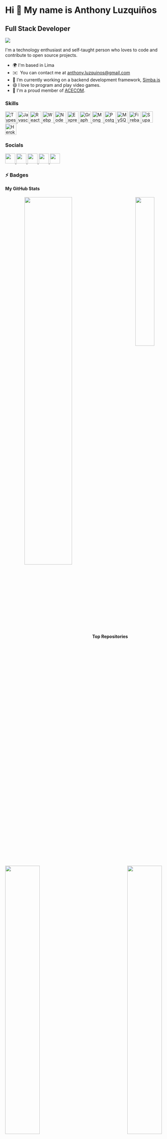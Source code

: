 # Hi 👋 My name is Anthony Luzquiños

Full Stack Developer
--------------------

![](https://komarev.com/ghpvc/?username=anthonylzq&color=blue)

I'm a technology enthusiast and self-taught person who loves to code and contribute to open source projects.

- 🌍 I'm based in Lima
- ✉️  You can contact me at [anthony.luzquinos@gmail.com](mailto:anthony.luzquinos@gmail.com)
- 🚀 I’m currently working on a backend development framework, [Simba.js](http://www.npmjs.com/package/@anthonylzq/simba.js)
- 😄 I love to program and play video games.
- 🤩 I'm a proud member of [ACECOM](https://acecom.dev/).

### Skills

<p align="left">
  <a href="https://www.typescriptlang.org/" target="_blank" rel="noreferrer">
    <img src="https://raw.githubusercontent.com/danielcranney/readme-generator/main/public/icons/skills/typescript-colored.svg" width="36" height="36" alt="Typescript" />
  </a>
  <a href="https://developer.mozilla.org/en-US/docs/Web/JavaScript" target="_blank" rel="noreferrer">
    <img src="https://raw.githubusercontent.com/danielcranney/readme-generator/main/public/icons/skills/javascript-colored.svg" width="36" height="36" alt="Javascript" />
  </a>
  <a href="https://reactjs.org/" target="_blank" rel="noreferrer">
    <img src="https://raw.githubusercontent.com/danielcranney/readme-generator/main/public/icons/skills/react-colored.svg" width="36" height="36" alt="React" />
  </a>
  <a href="https://webpack.js.org/" target="_blank" rel="noreferrer">
    <img src="https://raw.githubusercontent.com/danielcranney/readme-generator/main/public/icons/skills/webpack-colored.svg" width="36" height="36" alt="Webpack" />
  </a>
  <a href="https://nodejs.org/en/" target="_blank" rel="noreferrer">
    <img src="https://raw.githubusercontent.com/danielcranney/readme-generator/main/public/icons/skills/nodejs-colored.svg" width="36" height="36" alt="NodeJS" />
  </a>
  <a href="https://expressjs.com/" target="_blank" rel="noreferrer">
    <img src="https://raw.githubusercontent.com/danielcranney/readme-generator/main/public/icons/skills/express-colored.svg" width="36" height="36" alt="Express" />
  </a>
  <a href="https://graphql.org/" target="_blank" rel="noreferrer">
    <img src="https://raw.githubusercontent.com/danielcranney/readme-generator/main/public/icons/skills/graphql-colored.svg" width="36" height="36" alt="GraphQL" />
  </a>
  <a href="https://www.mongodb.com/" target="_blank" rel="noreferrer">
    <img src="https://raw.githubusercontent.com/danielcranney/readme-generator/main/public/icons/skills/mongodb-colored.svg" width="36" height="36" alt="MongoDB" />
  </a>
  <a href="https://www.postgresql.org/" target="_blank" rel="noreferrer">
    <img src="https://raw.githubusercontent.com/danielcranney/readme-generator/main/public/icons/skills/postgresql-colored.svg" width="36" height="36" alt="PostgreSQL" />
  </a>
  <a href="https://www.mysql.com/" target="_blank" rel="noreferrer">
    <img src="https://raw.githubusercontent.com/danielcranney/readme-generator/main/public/icons/skills/mysql-colored.svg" width="36" height="36" alt="MySQL" />
  </a>
  <a href="https://firebase.google.com/" target="_blank" rel="noreferrer">
    <img src="https://raw.githubusercontent.com/danielcranney/readme-generator/main/public/icons/skills/firebase-colored.svg" width="36" height="36" alt="Firebase" />
  </a>
  <a href="https://supabase.io/" target="_blank" rel="noreferrer">
    <img src="https://raw.githubusercontent.com/danielcranney/readme-generator/main/public/icons/skills/supabase-colored.svg" width="36" height="36" alt="Supabase" />
  </a>
  <a href="https://www.heroku.com/" target="_blank" rel="noreferrer">
    <img src="https://raw.githubusercontent.com/danielcranney/readme-generator/main/public/icons/skills/heroku-colored.svg" width="36" height="36" alt="Heroku" />
  </a>
</p>

### Socials

<p align="left">
  <a href="https://www.github.com/anthonylzq" target="_blank" rel="noreferrer">
    <img src="https://raw.githubusercontent.com/danielcranney/readme-generator/main/public/icons/socials/github.svg" width="32" height="32" />
  </a>
  <a href="https://www.linkedin.com/in/anthony-luzquinos" target="_blank" rel="noreferrer">
    <img src="https://raw.githubusercontent.com/danielcranney/readme-generator/main/public/icons/socials/linkedin.svg" width="32" height="32" />
  </a>
  <a href="https://www.twitter.com/Anthony_Lzq" target="_blank" rel="noreferrer">
    <img src="https://raw.githubusercontent.com/danielcranney/readme-generator/main/public/icons/socials/twitter.svg" width="32" height="32" />
  </a>
  <a href="http://www.medium.com/@anthonylzq" target="_blank" rel="noreferrer">
    <img src="https://raw.githubusercontent.com/danielcranney/readme-generator/main/public/icons/socials/medium.svg" width="32" height="32" />
  </a>
  <a href="https://www.stackoverflow.com/users/12379333/anthony-luzquiños" target="_blank" rel="noreferrer">
    <img src="https://raw.githubusercontent.com/danielcranney/readme-generator/main/public/icons/socials/stackoverflow.svg" width="32" height="32" />
  </a>
</p>

### ⚡ Badges

#### My GitHub Stats

<div width="100%" align="center">
  <a href="https://github.com/anthonylzq/simba.js">
    <img align="left" width="55%" src="https://github-readme-stats.vercel.app/api?username=anthonylzq&show_icons=true&hide_border=true&count_private=true&theme=material-palenight" />
  </a>
  <a href="https://github.com/anthonylzq/typescript-project-generator" align="right">
    <img width="35%" src="https://github-readme-stats.vercel.app/api/top-langs/?username=anthonylzq&show_icons=true&hide_border=true&count_private=true&theme=material-palenight" />
  </a>
</div>

<br />

#### Top Repositories

<div width="100%" align="center">
  <a href="https://github.com/anthonylzq/simba.js" align="left">
    <img align="left" width="47%" src="https://github-readme-stats.vercel.app/api/pin/?username=anthonylzq&repo=simba.js&title_color=c792ea&text_color=a6accd&icon_color=89ddff&bg_color=292d3e&hide_border=true&locale=en" style="margin: 0px;" />
  </a>
  <a href="https://github.com/anthonylzq/typescript-project-generator" align="right">
    <img align="right" width="47%" src="https://github-readme-stats.vercel.app/api/pin/?username=anthonylzq&repo=typescript-project-generator&title_color=c792ea&text_color=a6accd&icon_color=89ddff&bg_color=292d3e&hide_border=true&locale=en" style="margin: 0px;"/>
  </a>
</div>

[#]: https://github.com/AnthonyLzq
